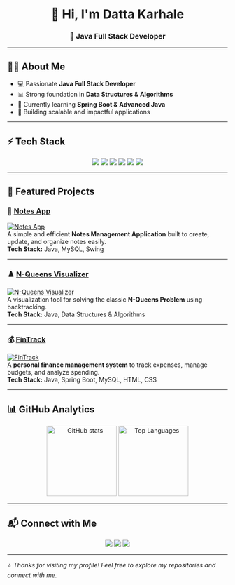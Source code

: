 <h1 align="center">👋 Hi, I'm Datta Karhale</h1>
<h3 align="center">🚀 Java Full Stack Developer</h3>

---

## 👨‍💻 About Me
- 💻 Passionate **Java Full Stack Developer**  
- 📊 Strong foundation in **Data Structures & Algorithms**  
- 🌱 Currently learning **Spring Boot & Advanced Java**  
- 🎯 Building scalable and impactful applications  

---

## ⚡ Tech Stack
<p align="center">
  <img src="https://img.shields.io/badge/Java-ED8B00?style=for-the-badge&logo=java&logoColor=white"/>
  <img src="https://img.shields.io/badge/MySQL-4479A1?style=for-the-badge&logo=mysql&logoColor=white"/>
  <img src="https://img.shields.io/badge/SpringBoot-6DB33F?style=for-the-badge&logo=springboot&logoColor=white"/>
  <img src="https://img.shields.io/badge/DSA-323330?style=for-the-badge&logo=codeforces&logoColor=white"/>
  <img src="https://img.shields.io/badge/HTML5-E34F26?style=for-the-badge&logo=html5&logoColor=white"/>
  <img src="https://img.shields.io/badge/CSS3-1572B6?style=for-the-badge&logo=css3&logoColor=white"/>
</p>

---

## 📂 Featured Projects

### 📝 [Notes App](https://github.com/Dattakarhale/Notes_App)
[![Notes App](https://github-readme-stats.vercel.app/api/pin/?username=Dattakarhale&repo=Notes_App&theme=radical)](https://github.com/Dattakarhale/Notes_App)  
A simple and efficient **Notes Management Application** built to create, update, and organize notes easily.  
**Tech Stack:** Java, MySQL, Swing  

---

### ♟️ [N-Queens Visualizer](https://github.com/Dattakarhale/N-queens-visualiser-master)
[![N-Queens Visualizer](https://github-readme-stats.vercel.app/api/pin/?username=Dattakarhale&repo=N-queens-visualiser-master&theme=radical)](https://github.com/Dattakarhale/N-queens-visualiser-master)  
A visualization tool for solving the classic **N-Queens Problem** using backtracking.  
**Tech Stack:** Java, Data Structures & Algorithms  

---

### 💰 [FinTrack](https://github.com/Dattakarhale/FinTrack)
[![FinTrack](https://github-readme-stats.vercel.app/api/pin/?username=Dattakarhale&repo=FinTrack&theme=radical)](https://github.com/Dattakarhale/FinTrack)  
A **personal finance management system** to track expenses, manage budgets, and analyze spending.  
**Tech Stack:** Java, Spring Boot, MySQL, HTML, CSS  

---

## 📊 GitHub Analytics
<p align="center">
  <img src="https://github-readme-stats.vercel.app/api?username=Dattakarhale&show_icons=true&theme=radical" alt="GitHub stats" height="160"/>
  <img src="https://github-readme-stats.vercel.app/api/top-langs/?username=Dattakarhale&layout=compact&theme=radical" alt="Top Languages" height="160"/>
</p>

---

## 📬 Connect with Me
<p align="center">
  <a href="mailto:dattakarhale1989@gmail.com"><img src="https://img.shields.io/badge/Gmail-D14836?style=for-the-badge&logo=gmail&logoColor=white"></a>
  <a href="https://www.linkedin.com/in/datta-karhale-/"><img src="https://img.shields.io/badge/LinkedIn-0A66C2?style=for-the-badge&logo=linkedin&logoColor=white"></a>
  <a href="https://github.com/Dattakarhale"><img src="https://img.shields.io/badge/GitHub-100000?style=for-the-badge&logo=github&logoColor=white"></a>
</p>

---

⭐️ *Thanks for visiting my profile! Feel free to explore my repositories and connect with me.*
